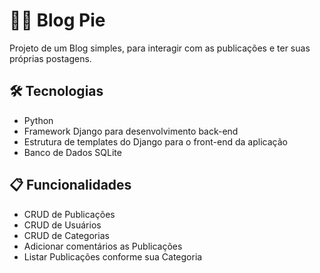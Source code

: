 # 🍰🐍 Blog Pie 
Projeto de um Blog simples, para interagir com  as publicações e ter suas próprias postagens.

## 🛠️ Tecnologias
- Python 
- Framework Django para desenvolvimento back-end 
- Estrutura de templates do Django para o front-end da aplicação
- Banco de Dados SQLite
  
## 📋 Funcionalidades
- CRUD de Publicações
- CRUD de Usuários
- CRUD de Categorias
- Adicionar comentários as Publicações
- Listar Publicações conforme sua Categoria

